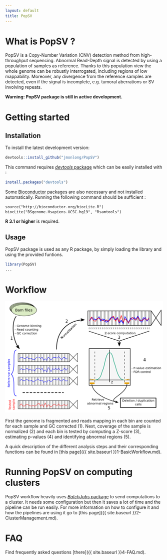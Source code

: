 ```yaml
---
layout: default
title: PopSV
---
```


# What is PopSV ?

PopSV is a Copy-Number Variation (CNV) detection method from high-throughput sequencing. Abnormal Read-Depth signal is detected by using a population of samples as reference. Thanks to this population view the whole genome can be robustly interrogated, including regions of low mappability. Moreover, any divergence from the reference samples are detected, even if the signal is incomplete, e.g. tumoral aberrations or SV involving repeats.

**Warning: PopSV package is still in active development.**

# Getting started

## Installation

To install the latest development version:

```r
devtools::install_github("jmonlong/PopSV")
```

This command requires [*devtools* package](https://github.com/hadley/devtools) which can be easily installed with :

```r
install.packages("devtools")
```

Some [Bioconductor](http://bioconductor.org/) packages are also necessary and not installed automatically. Running the following command should be sufficient :
```{r}
source("http://bioconductor.org/biocLite.R")
biocLite("BSgenome.Hsapiens.UCSC.hg19", "Rsamtools")
```

**R 3.1 or higher** is required.

## Usage

PopSV package is used as any R package, by simply loading the library and using the provided funtions.

```r
library(PopSV)
...
```


# Workflow

![PopSV workflow](public/PopSVworkflow.png)

First the genome is fragmented and reads mapping in each bin are counted for each sample and GC corrected (1). Next, coverage of the sample is normalized (2) and each bin is tested by computing a Z-score (3), estimating p-values (4) and identifying abnormal regions (5). 

A quick description of the different analysis steps and their corresponding functions can be found in [this page]({{ site.baseurl }}1-BasicWorkflow.md).


# Running PopSV on computing clusters

PopSV workflow heavily uses [*BatchJobs* package](https://cran.r-project.org/web/packages/BatchJobs/index.html) to send computations to a cluster. It needs some configuration but then it saves a lot of time and the pipeline can be run easily. For more information on how to configure it and how the pipelines are using it go to [this page]({{ site.baseurl }}2-ClusterManagement.md).

# FAQ

Find frequently asked questions [there]({{ site.baseurl }}4-FAQ.md).
